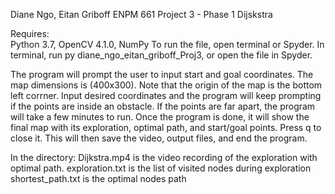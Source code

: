 Diane Ngo, Eitan Griboff
ENPM 661 Project 3 - Phase 1
Dijskstra

Requires:  
Python 3.7, OpenCV 4.1.0, NumPy
To run the file, open terminal or Spyder.
In terminal, run py diane_ngo_eitan_griboff_Proj3, or open the file in Spyder.

The program will prompt the user to input start and goal coordinates. The map dimensions is (400x300).
Note that the origin of the map is the bottom left corrner.
Input desired coordinates and the program will keep prompting if the points are inside  an obstacle.
If the points are far apart, the program will take a few minutes to run.
Once the program is done, it will show the final map with its exploration, optimal path, and start/goal points.
Press q to close it. This will then save the video, output files, and end the program.

In the directory:
Dijkstra.mp4        is the video recording of the exploration with optimal path.
exploration.txt     is the list of visited nodes during exploration
shortest_path.txt   is the optimal nodes path
